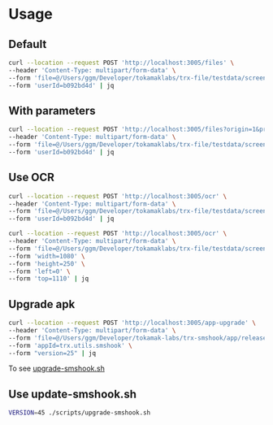# Usage

## Default

```bash
curl --location --request POST 'http://localhost:3005/files' \
--header 'Content-Type: multipart/form-data' \
--form 'file=@/Users/ggm/Developer/tokamaklabs/trx-file/testdata/screenshot.png' \
--form 'userId=b092bd4d' | jq
```

## With parameters

```bash
curl --location --request POST 'http://localhost:3005/files?origin=1&preifx=screenshot-' \
--header 'Content-Type: multipart/form-data' \
--form 'file=@/Users/ggm/Developer/tokamaklabs/trx-file/testdata/screenshot.png' \
--form 'userId=b092bd4d' | jq
```

## Use OCR

```bash
curl --location --request POST 'http://localhost:3005/ocr' \
--header 'Content-Type: multipart/form-data' \
--form 'file=@/Users/ggm/Developer/tokamaklabs/trx-file/testdata/screenshot.png' \
--form 'userId=b092bd4d' | jq
```

```bash
curl --location --request POST 'http://localhost:3005/ocr' \
--header 'Content-Type: multipart/form-data' \
--form 'file=@/Users/ggm/Developer/tokamaklabs/trx-file/testdata/screenshot.png' \
--form 'width=1080' \
--form 'height=250' \
--form 'left=0' \
--form 'top=1110' | jq
```

## Upgrade apk

```bash
curl --location --request POST 'http://localhost:3005/app-upgrade' \
--header 'Content-Type: multipart/form-data' \
--form 'file=@/Users/ggm/Developer/tokamak-labs/trx-smshook/app/release/app-release.apk' \
--form 'appId=trx.utils.smshook' \
--form "version=25" | jq
```

To see [upgrade-smshook.sh](./scripts/upgrade-smshook.sh)

## Use update-smshook.sh

```bash
VERSION=45 ./scripts/upgrade-smshook.sh
```
